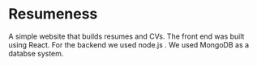 # Resumeness
A simple website that builds resumes and CVs. The front end was built using React. For the backend we used node.js . We used MongoDB as a databse system.
